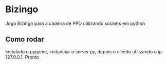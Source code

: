# Bizingo
 Jogo Bizingo para a cadeira de PPD utilizando sockets em python
 
## Como rodar

Instalado o pygame, instanciar o server.py, depois o cliente utilizando o ip 127.0.0.1. Pronto

